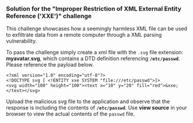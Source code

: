 ### Solution for the "Improper Restriction of XML External Entity Reference ('XXE')" challenge

This challenge showcases how a seemingly harmless XML file can be used to exfiltrate data from a remote computer through a XML parsing vulnerability.

To pass the challenge simply create a xml file with the `.svg` file extension: **myavatar.svg**, which contains a DTD definition referencing **`/etc/passwd`**. Please reference the payload below.

    <?xml version="1.0" encoding="utf-8"?>
    <!DOCTYPE svg [ <!ENTITY xxe SYSTEM "file:///etc/passwd">]>
    <svg width="100" height="100"><text x="10" y="20" fill="red">&xxe;</text></svg>

Upload the malicious svg file to the application and observe that the response is including the contents of **`/etc/passwd`**.
Use **view source** in your browser to view the actual contents of the `passwd` file. 

